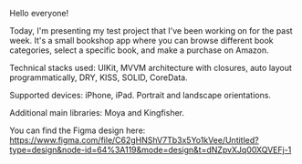 Hello everyone!

Today, I'm presenting my test project that I've been working on for the past week. It's a small bookshop app where you can browse different book categories, select a specific book, and make a purchase on Amazon.

Technical stacks used: UIKit, MVVM architecture with closures, auto layout programmatically, DRY, KISS, SOLID, CoreData.

Supported devices: iPhone, iPad. Portrait and landscape orientations.

Additional main libraries: Moya and Kingfisher.

You can find the Figma design here: https://www.figma.com/file/C62gHNShV7Tb3x5Yo1kVee/Untitled?type=design&node-id=64%3A119&mode=design&t=dNZpvXJq00XQVEFj-1
